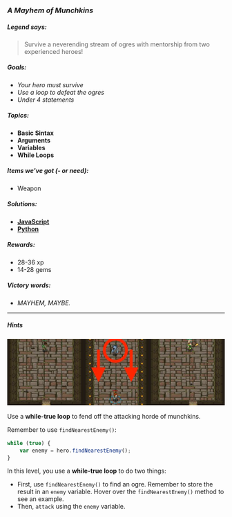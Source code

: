 ### _A Mayhem of Munchkins_

##### _Legend says:_
> Survive a neverending stream of ogres with mentorship from two experienced heroes!

##### _Goals:_
+ _Your hero must survive_
+ _Use a loop to defeat the ogres_
+ _Under 4 statements_

##### _Topics:_
+ **Basic Sintax**
+ **Arguments**
+ **Variables**
+ **While Loops**

##### _Items we've got (- or need):_
+ Weapon

##### _Solutions:_
+ **[JavaScript](aMayhemOfMunchkins.js)**
+ **[Python](a_mayhem_of_munchkins.py)**

##### _Rewards:_
+ 28-36 xp
+ 14-28 gems

##### _Victory words:_
+ _MAYHEM, MAYBE._

___

##### _Hints_

![](img/a_mayhem_of_munchkins.jpeg)

Use a **while-true loop** to fend off the attacking horde of munchkins.

Remember to use `findNearestEnemy()`:

```javascript
while (true) {
    var enemy = hero.findNearestEnemy();
}
```

In this level, you use a **while-true loop** to do two things:

+ First, use `findNearestEnemy()` to find an ogre. Remember to store the result in an `enemy` variable. Hover over the `findNearestEnemy()` method to see an example.
+ Then, `attack` using the `enemy` variable.
